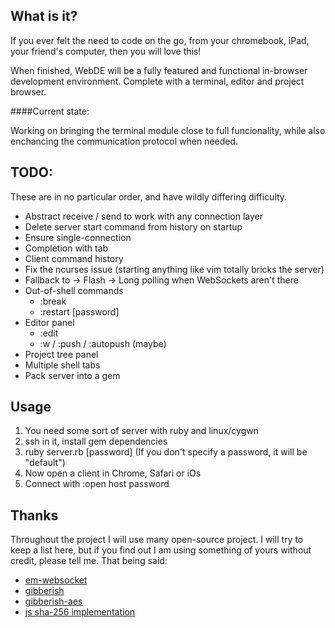 ## What is it?

If you ever felt the need to code on the go, from your chromebook, iPad,
your friend's computer, then you will love this!

When finished, WebDE will be a fully featured and functional in-browser 
development environment. Complete with a terminal, editor and project 
browser.

####Current state:

Working on bringing the terminal module close to full funcionality, while also
enchancing the communication protocol when needed.

## TODO:

These are in no particular order, and have wildly differing difficulty.

* Abstract receive / send to work with any connection layer
* Delete server start command from history on startup
* Ensure single-connection
* Completion with tab
* Client command history
* Fix the ncurses issue (starting anything like vim totally bricks the server)
* Fallback to -> Flash -> Long polling when WebSockets aren't there
* Out-of-shell commands
    * :break
    * :restart [password]
* Editor panel
    * :edit
    * :w / :push / :autopush (maybe)
* Project tree panel
* Multiple shell tabs
* Pack server into a gem

## Usage

1. You need some sort of server with ruby and linux/cygwn
2. ssh in it, install gem dependencies
3. ruby server.rb \[password\] (If you don't specify a password, it will be "default")
4. Now open a client in Chrome, Safari or iOs
5. Connect with :open host password

## Thanks

Throughout the project I will use many open-source project. I will try to keep a list
here, but if you find out I am using something of yours without credit, please tell 
me. That being said:

* [em-websocket](http://github.com/igrigorik/em-websocket)
* [gibberish](http://github.com/mdp/gibberish)
* [gibberish-aes](http://github.com/mdp/gibberish-aes)
* [js sha-256 implementation](http://etherhack.co.uk/main.html)
